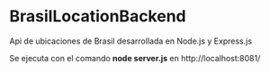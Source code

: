 # BrasilLocationBackend

Api de ubicaciones de Brasil desarrollada en Node.js y Express.js

Se ejecuta con el comando **node server.js** en http://localhost:8081/
